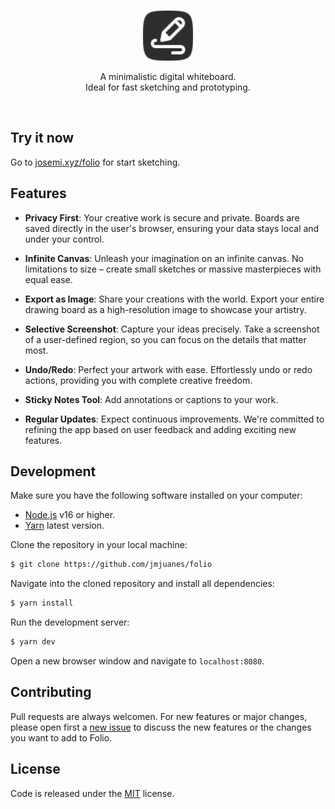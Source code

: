 <br />
<p align="center">
    <a href="https://github.com/jmjuanes/folio">
        <img src="assets/logo.svg" alt="Folio" width="80px">
    </a>
    <br />
    <p align="center">
        A minimalistic digital whiteboard.<br />
        Ideal for fast sketching and prototyping.
    </p>
</p>
<br />


## Try it now

Go to [josemi.xyz/folio](https://www.josemi.xyz/folio) for start sketching.

## Features

- **Privacy First**: Your creative work is secure and private. Boards are saved directly in the user's browser, ensuring your data stays local and under your control.

- **Infinite Canvas**: Unleash your imagination on an infinite canvas. No limitations to size – create small sketches or massive masterpieces with equal ease.

- **Export as Image**: Share your creations with the world. Export your entire drawing board as a high-resolution image to showcase your artistry.

- **Selective Screenshot**: Capture your ideas precisely. Take a screenshot of a user-defined region, so you can focus on the details that matter most.

- **Undo/Redo**: Perfect your artwork with ease. Effortlessly undo or redo actions, providing you with complete creative freedom.

- **Sticky Notes Tool**: Add annotations or captions to your work.

- **Regular Updates**: Expect continuous improvements. We're committed to refining the app based on user feedback and adding exciting new features.

## Development

Make sure you have the following software installed on your computer: 

- [Node.js](https://nodejs.org) v16 or higher.
- [Yarn](https://classic.yarnpkg.com/lang/en/) latest version.

Clone the repository in your local machine:

```bash
$ git clone https://github.com/jmjuanes/folio
```

Navigate into the cloned repository and install all dependencies:

```bash
$ yarn install
```

Run the development server:

```bash
$ yarn dev
```

Open a new browser window and navigate to `localhost:8080`.

## Contributing

Pull requests are always welcomen. For new features or major changes, please open first a [new issue](https://github.com/jmjuanes/folio/issues) to discuss the new features or the changes you want to add to Folio.

## License

Code is released under the [MIT](./LICENSE) license.
